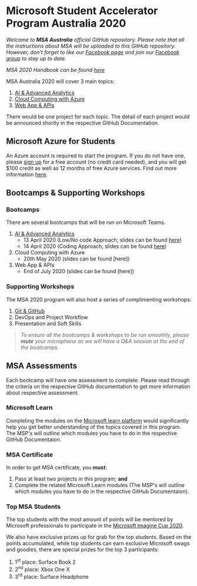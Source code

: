 # Microsoft Student Accelerator Program Australia 2020
*Welcome to **MSA Australia** official GitHub repository. Please note that all the instructions about MSA will be uploaded to this GitHub repository. However, don't forget to like our [Facebook page](https://www.facebook.com/msaaussie/) and join our [Facebook group](https://www.facebook.com/groups/235821840767124/) to stay up to date.*

*MSA 2020 Handbook can be found [here](https://aka.ms/aumsaHandbook)*

MSA Australia 2020 will cover 3 main topics: 
1) [AI & Advanced Analytics](https://github.com/AUMSA/2020-MSA-content/tree/master/AI%20%26%20Advanced%20Analytics)
2) [Cloud Computing with Azure](https://github.com/AUMSA/2020-MSA-content/tree/master/Cloud%20Computing%20with%20Azure)
3) [Web App & APIs](https://github.com/AUMSA/2020-MSA-content/tree/master/Web%20App%20%26%20APIs)
  
There would be one project for each topic. The detail of each project would be announced shortly in the respective GitHub Documentation.

## Microsoft Azure for Students
An Azure account is required to start the program. If you do not have one, please [sign up](https://github.com/AUMSA/2020-Phase-1/tree/master/Azure%20For%20Students) for a free account (no credit card needed), and you will get $100 credit as well as 12 months of free Azure services. Find out more information [here](https://azure.microsoft.com/en-us/free/students/).

## Bootcamps & Supporting Workshops
### Bootcamps
There are several bootcamps that will be run on Microsoft Teams. 
1) [AI & Advanced Analytics](https://www.facebook.com/events/220234762372121/)
   - 13 April 2020 (Low/No code Approach; slides can be found [here](https://github.com/AUMSA/2020-MSA-content/blob/master/AI%20%26%20Advanced%20Analytics/Bootcamp%20Slides/MSA-Bootcamp-13-April-Slides.pdf))
   - 14 April 2020 (Coding Approach; slides can be found [here](https://github.com/AUMSA/2020-MSA-content/blob/master/AI%20%26%20Advanced%20Analytics/Bootcamp%20Slides/MSA-Bootcamp-14-April-Slides.pdf))
2) Cloud Computing with Azure 
   - 20th May 2020 (slides can be found [here])
3) Web App & APIs
   - End of July 2020 (slides can be found [here])

### Supporting Workshops
The MSA 2020 program will also host a series of complimenting workshops:
1) [Git & GitHub](https://github.com/AUMSA/2020-MSA-content/tree/master/Workshops/Git%20%26%20GitHub)
2) DevOps and Project Workflow
3) Presentation and Soft Skills

> *To ensure all the bootcamps & workshops to be run smoothly, please **mute** your microphone as we will have a Q&A session at the end of the bootcamps.*

## MSA Assessments
Each bootcamp will have one assessment to complete. Please read through the criteria on the respective GitHub documentation to get more information about respective assessment.

###  Microsoft Learn
Completing the modules on the [Microsoft learn platform](https://docs.microsoft.com/en-us/learn/) would significantly help you get better understanding of the topics covered in this program.
The MSP's will outline which modules you have to do in the respective GitHub Documentaion.

### MSA Certificate
In order to get MSA certificate, you **must**:
1. Pass at least two projects in this program; **and**
2. Complete the related Microsoft Learn modules (The MSP's will outline which modules you have to do in the respective GitHub Documentaion).

### Top MSA Students
The top students with the most amount of points will be mentored by Microsoft professionals to participate in the [Microsoft Imagine Cup 2020](https://imaginecup.microsoft.com/en-us).

We also have exclusive prizes up for grab for the top students. Based on the points accumulated, while top students can earn exclusive Microsoft swags and goodies, there are special prizes for the top 3 participants:

1. 1<sup>st</sup> place: Surface Book 2 
2. 2<sup>nd</sup> place: Xbox One X
3. 3<sup>rd</sup> place: Surface Headphone
 
